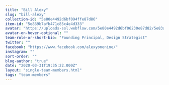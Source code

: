 ```yaml
---
title: "Bill Alexy"
slug: "bill-alexy"
collection-id: "5e80e4492d6bf094ffe87d86"
item-id: "5e839b7afb471c85c4e4d333"
avatar: "https://uploads-ssl.webflow.com/5e80e4492d6bf06230e87d82/5e83a1264bfbfa7b2478c524_Bill%20Alexy%20No%20Beard%20Avatar.png"
avatar-on-hover-optional: ""
team-role-or-short-bio: "Founding Principal, Design Strategist"
twitter: ""
facebook: "https://www.facebook.com/alexyonenine/"
instagram: ""
sort-order: ""
blog-author: "true"
date: "2020-03-31T19:35:22.000Z"
layout: "single-team-members.html"
tags: "team-members"
---
```



